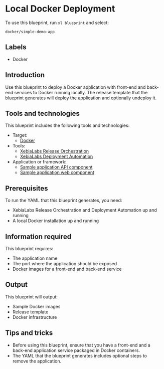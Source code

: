 # Local Docker Deployment

To use this blueprint, run `xl blueprint` and select:

    docker/simple-demo-app

## Labels

* Docker

## Introduction

Use this blueprint to deploy a Docker application with front-end and back-end services to Docker running locally. The release template that the blueprint generates will deploy the application and optionally undeploy it.

## Tools and technologies

This blueprint includes the following tools and technologies:

* Target:
    * [Docker](https://www.docker.com/)
* Tools:
    * [XebiaLabs Release Orchestration](https://xebialabs.com/products/xl-release/)
    * [XebiaLabs Deployment Automation](https://xebialabs.com/products/xl-deploy/)
* Application or framework:
    * [Sample application API component](https://hub.docker.com/r/xebialabsunsupported/rest-o-rant-api)
    * [Sample application web component](https://hub.docker.com/r/xebialabsunsupported/rest-o-rant-web)

## Prerequisites

To run the YAML that this blueprint generates, you need:

* XebiaLabs Release Orchestration and Deployment Automation up and running
* A local Docker installation up and running

## Information required

This blueprint requires:

* The application name
* The port where the application should be exposed
* Docker images for a front-end and back-end service

## Output

This blueprint will output:

* Sample Docker images
* Release template
* Docker infrastructure

## Tips and tricks

* Before using this blueprint, ensure that you have a front-end and a back-end application service packaged in Docker containers.
* The YAML that the blueprint generates includes optional steps to remove the application.
